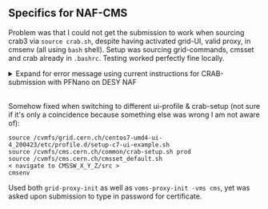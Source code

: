 ## Specifics for NAF-CMS
Problem was that I could not get the submission to work when sourcing crab3 via `source crab.sh`, despite having activated grid-UI, valid proxy, in cmsenv (all using `bash` shell). Setup was sourcing grid-commands, cmsset and crab already in `.bashrc`. Testing worked perfectly fine locally.

<details>
  <summary>Expand for error message using current instructions for CRAB-submission with PFNano on DESY NAF</summary>
    
```
==> /DoubleMuon/Run2017B-09Aug2019_UL2017-v1/MINIAOD
Process Process-5:
Traceback (most recent call last):
  File "/cvmfs/cms.cern.ch/slc7_amd64_gcc820/external/python/2.7.15-pafccj/lib/python2.7/multiprocessing/process.py", line 267, in _bootstrap
    self.run()
  File "/cvmfs/cms.cern.ch/slc7_amd64_gcc820/external/python/2.7.15-pafccj/lib/python2.7/multiprocessing/process.py", line 114, in run
    self._target(*self._args, **self._kwargs)
  File "crabby.py", line 16, in submit
    crabCommand('submit', config = config)
  File "/cvmfs/cms.cern.ch/share/cms/crab-prod/v3.220323.01/lib/CRABAPI/RawCommand.py", line 28, in crabCommand
    return execRaw(command, arguments)
  File "/cvmfs/cms.cern.ch/share/cms/crab-prod/v3.220323.01/lib/CRABAPI/RawCommand.py", line 47, in execRaw
    cmdobj = getattr(mod, command)(logger, args)
  File "/cvmfs/cms.cern.ch/share/cms/crab-prod/v3.220323.01/lib/CRABClient/Commands/submit.py", line 36, in __init__
    SubCommand.__init__(self, logger, cmdargs, disable_interspersed_args=True)
  File "/cvmfs/cms.cern.ch/share/cms/crab-prod/v3.220323.01/lib/CRABClient/Commands/SubCommand.py", line 375, in __init__
    self.handleMyProxy()  
  File "/cvmfs/cms.cern.ch/share/cms/crab-prod/v3.220323.01/lib/CRABClient/Commands/SubCommand.py", line 492, in handleMyProxy
    raise ProxyCreationException("Problems delegating My-proxy.\n%s" % msg1)
ProxyCreationException: Problems delegating My-proxy.
Error trying to create credential:
 Problems delegating My-proxy. Error executing export GT_PROXY_MODE=rfc ; myproxy-init -d -n -s myproxy.cern.ch -C ~/.globus/usercert.pem -y ~/.globus/userkey.pem -x -R '/DC=ch/DC=cern/OU=computers/CN=crab-(preprod|prod|dev
)-tw(01|02|03).cern.ch|/DC=ch/DC=cern/OU=computers/CN=stefanov(m|m2).cern.ch|/DC=ch/DC=cern/OU=computers/CN=dciangot-tw.cern.ch' -x -Z '/DC=ch/DC=cern/OU=computers/CN=crab-(preprod|prod|dev)-tw(01|02|03).cern.ch|/DC=ch/DC=c
ern/OU=computers/CN=stefanov(m|m2).cern.ch|/DC=ch/DC=cern/OU=computers/CN=dciangot-tw.cern.ch' -l 887641ffe656e41de4f4f2e594f61348ad064be7 -t 168 -c 720:00:

myproxy-init: error while loading shared libraries: libmyproxy.so.6: cannot open shared object file: No such file or directory

```
</details>
<br>

Somehow fixed when switching to different ui-profile & crab-setup (not sure if it's only a coincidence because something else was wrong I am not aware of):
```
source /cvmfs/grid.cern.ch/centos7-umd4-ui-4_200423/etc/profile.d/setup-c7-ui-example.sh
source /cvmfs/cms.cern.ch/common/crab-setup.sh prod
source /cvmfs/cms.cern.ch/cmsset_default.sh
< navigate to CMSSW_X_Y_Z/src >
cmsenv
```
Used both `grid-proxy-init` as well as `voms-proxy-init -vms cms`, yet was asked upon submission to type in password for certificate.